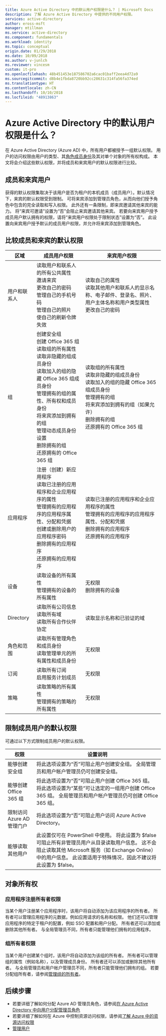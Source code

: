 ```yaml
---
title: Azure Active Directory 中的默认用户权限是什么？ | Microsoft Docs
description: 了解 Azure Active Directory 中提供的不同用户权限。
services: active-directory
author: eross-msft
manager: mtillman
ms.service: active-directory
ms.component: fundamentals
ms.workload: identity
ms.topic: conceptual
origin.date: 01/29/2018
ms.date: 10/09/2018
ms.author: v-junlch
ms.reviewer: vincesm
custom: it-pro
ms.openlocfilehash: 48b451453e187586702a6cac01baff2eea4d72a9
ms.sourcegitcommit: d8b4e1fbda8720bb92cc28631c314fa56fa374ed
ms.translationtype: HT
ms.contentlocale: zh-CN
ms.lasthandoff: 10/10/2018
ms.locfileid: "48913863"
---
```

# <a name="what-are-the-default-user-permissions-in-azure-active-directory"></a>Azure Active Directory 中的默认用户权限是什么？

在 Azure Active Directory (Azure AD) 中，所有用户都被授予一组默认权限。 用户的访问权限由用户的类型、其[角色成员身份](/active-directory/active-directory-users-assign-role-azure-portal)及其对单个对象的所有权构成。 本文将会介绍这些默认权限，并将成员和来宾用户的默认权限进行比较。

## <a name="member-and-guest-users"></a>成员和来宾用户
获得的默认权限集取决于该用户是否为租户的本机成员（成员用户）。默认情况下，来宾的默认权限受到限制。 可将来宾添加到管理员角色，从而向他们授予角色中包含的完全读取和写入权限。 此外还有一条限制，即来宾邀请其他来宾的能力。 将“来宾可邀请”设置为“否”会阻止来宾邀请其他来宾。  若要向来宾用户授予成员用户默认拥有的权限，请将“来宾用户权限处于限制状态”设置为“否”。 此设置向来宾用户授予默认的成员用户权限，并允许将来宾添加到管理角色。

## <a name="compare-member-and-guest-default-permissions"></a>比较成员和来宾的默认权限

**区域** | **成员用户权限** | **来宾用户权限**
------------ | --------- | ----------
用户和联系人 | 读取用户和联系人的所有公共属性<br>邀请来宾<br>更改自己的密码<br>管理自己的手机号码<br>管理自己的照片<br>使自己的刷新令牌失效 | 读取自己的属性<br>读取其他用户和联系人的显示名称、电子邮件、登录名、照片、用户主体名称和用户类型属性<br>更改自己的密码
组 | 创建安全组<br>创建 Office 365 组<br>读取组的所有属性<br>读取非隐藏的组成员身份<br>读取加入的组的隐藏 Office 365 组成员身份<br>管理拥有的组的属性、所有权和成员身份<br>将来宾添加到拥有的组<br>管理动态成员身份设置<br>删除拥有的组<br>还原拥有的 Office 365 组 | 读取组的所有属性<br>读取非隐藏的组成员身份<br>读取加入的组的隐藏 Office 365 组成员身份<br>管理拥有的组<br>将来宾添加到拥有的组（如果允许）<br>删除拥有的组<br>还原拥有的 Office 365 组 
应用程序 | 注册（创建）新应用程序<br>读取已注册的应用程序和企业应用程序的属性<br>管理拥有的应用程序的应用程序属性、分配和凭据<br>创建或删除用户的应用程序密码<br>删除拥有的应用程序<br>还原拥有的应用程序 | 读取已注册的应用程序和企业应用程序的属性<br>管理拥有的应用程序的应用程序属性、分配和凭据<br>删除拥有的应用程序<br>还原拥有的应用程序
设备 | 读取设备的所有属性<br>管理拥有的设备的所有属性<br> | 无权限<br>删除拥有的设备<br>
Directory | 读取所有公司信息<br>读取所有域<br>读取所有合作伙伴协定 | 读取显示名称和已验证的域
角色和范围 | 读取所有管理角色和成员身份<br>读取管理单元的所有属性和成员身份 | 无权限 
订阅 | 读取所有订阅<br>启用服务计划成员 | 无权限
策略 | 读取策略的所有属性<br>管理拥有的策略的所有属性 | 无权限

## <a name="to-restrict-the-default-permissions-for-member-users"></a>限制成员用户的默认权限

可通过以下方式限制成员用户的默认权限。

权限 | 设置说明
---------- | ------------
能够创建安全组 | 将此选项设置为“否”可阻止用户创建安全组。 全局管理员和用户帐户管理员仍可创建安全组。 
能够创建 Office 365 组 | 将此选项设置为“否”可阻止用户创建 Office 365 组。 将此选项设置为“某些”可让选定的一组用户创建 Office 365 组。 全局管理员和用户帐户管理员仍可创建 Office 365 组。 
限制访问 Azure AD 管理门户 | 将此选项设置为“否”可阻止用户访问 Azure Active Directory。
能够读取其他用户 | 此设置仅可在 PowerShell 中使用。 将此设置为 $false 可阻止所有非管理员用户从目录读取用户信息。 这不会阻止读取其他 Microsoft 服务（如 Exchange Online）中的用户信息。 此设置适用于特殊情况，因此不建议将此设置为 $false。

## <a name="object-ownership"></a>对象所有权

### <a name="application-registration-owner-permissions"></a>应用程序注册所有者权限
当某个用户注册某个应用程序时，该用户将自动添加为该应用程序的所有者。 所有者可以管理应用程序的元数据，例如应用请求的名称和权限。 他们还可以管理应用程序的特定于租户的配置，例如 SSO 配置和用户分配。 所有者还可以添加或删除其他所有者。 与全局管理员不同，所有者只能管理他们拥有的应用程序。

<!-- ### Enterprise application owner permissions

When a user adds a new enterprise application, they are automatically added as an owner for the tenant-specific configuration of the application. As an owner, they can manage the tenant-specific configuration of the application, such as the SSO configuration, provisioning, and user assignments. An owner can also add or remove other owners. Unlike Global Administrators, owners can manage only the applications they own. <!--To assign an enterprise application owner, see *Assigning Owners for an Application*.-->

### <a name="group-owner-permissions"></a>组所有者权限

当某个用户创建某个组时，该用户将自动添加为该组的所有者。 所有者可以管理组的属性（例如名称），以及管理成员身份。 所有者还可以添加或删除其他所有者。 与全局管理员和用户帐户管理员不同，所有者只能管理他们拥有的组。 若要分配组所有者，请参阅[管理组的所有者](active-directory-accessmanagement-managing-group-owners.md)。

## <a name="next-steps"></a>后续步骤

- 若要详细了解如何分配 Azure AD 管理员角色，请参阅[在 Azure Active Directory 中向用户分配管理员角色](active-directory-users-assign-role-azure-portal.md)
- 若要详细了解如何在 Azure 中控制资源访问权限，请参阅[了解 Azure 中的资源访问权限](../../role-based-access-control/rbac-and-directory-admin-roles.md)
- [管理用户](add-users-azure-active-directory.md)

<!-- Update_Description: wording update -->